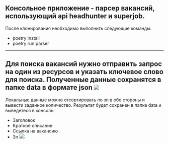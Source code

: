 Консольное приложение - парсер вакансий, использующий api headhunter и superjob.
---
После клонирования необходимо выполнить следующие команды:
  - poetry install
  - poetry run parser
---
Для поиска вакансий нужно отправить запрос на один из ресурсов и указать ключевое слово для поиска. Полученные данные сохранятся в папке data в формате json
![](https://i.ibb.co/nmSjrsL/Screenshot-2023-03-23-at-07-22-12.png)
---
Локальные данные можно отсортировать по зп в обе стороны и вывести заданное количество. Результат будет сохранен в папке data и выведетеся в консоль:
  - Заголовок
  - Краткое описание
  - Ссылка на вакансию
  - Зп
![](https://i.ibb.co/BTqfZft/Screenshot-2023-03-23-at-07-25-35.png)
